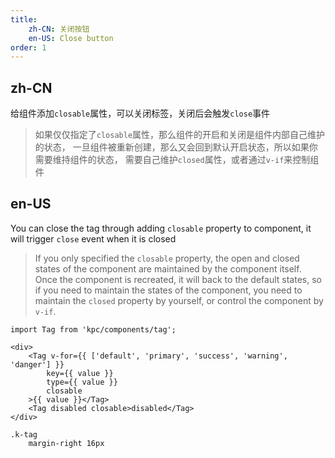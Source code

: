 ```yaml
---
title: 
    zh-CN: 关闭按钮
    en-US: Close button
order: 1
---
```


## zh-CN

给组件添加`closable`属性，可以关闭标签，关闭后会触发`close`事件

> 如果仅仅指定了`closable`属性，那么组件的开启和关闭是组件内部自己维护的状态，
> 一旦组件被重新创建，那么又会回到默认开启状态，所以如果你需要维持组件的状态，
> 需要自己维护`closed`属性，或者通过`v-if`来控制组件

## en-US

You can close the tag through adding `closable` property to component, it will trigger `close` event when it is closed

> If you only specified the `closable` property, the open and closed states of the component are maintained by the component itself.
> Once the component is recreated, it will back to the default states, so if you need to maintain the states of the component, you need to maintain the `closed` property by yourself, or control the component by `v-if`.

```vdt
import Tag from 'kpc/components/tag';

<div>
    <Tag v-for={{ ['default', 'primary', 'success', 'warning', 'danger'] }}
        key={{ value }}
        type={{ value }}
        closable
    >{{ value }}</Tag>
    <Tag disabled closable>disabled</Tag>
</div>
```

```styl
.k-tag
    margin-right 16px
```
